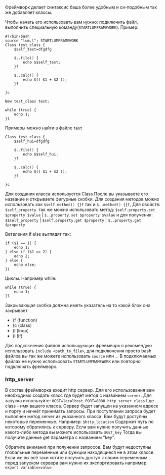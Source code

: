 Фреймворк делает синтаксис баша более удобным и си-подобным так же добавляет классы.

Чтобы начать его использовать вам нужно: подключить файл, выполнить специальную команду(`STARTLUMFRAMEWORK`). Пример:
```
#!/bin/bash
source "lum.l"; STARTLUMFRAMEWORK
Class test_class {
	$self_test=dfgdfg

	$..file() {
		echo $$self_test;
	}f

	$..calc() {
		echo $(( $1 + $2 ));
	}f

}c

New test_class test;

while (true) {
	echo 1;
}l
```

Примеры можно найти в файле `test`

```
Class test_class {
	$self_hui=dfgdfg

	$..file() {
		echo $$self_hui;
	}f

	$..calc() {
		echo $(( $1 + $2 ));
	}f

}c

```

Для создания класса используется Class После вы указываете его название и открываете фигурные скобки. Для создания методов можно использовать как `$self.method() {}f` так и `$..method() {}f`, Для свойств: `$self_property`. так же можно использовать метод: `$self.property.set $property $value` | `$..property.set $property $value` и для получения: `$$self_property` | `$self.property.get $property` | `$..property.get $property`

Ветвления if else выглядят так:
```
if ($1 == 1) {
	echo 1;
} else if ($1 == 2) {
	echo 2;
} else {
	echo else;
}i
```
Циклы. Например while:
```
while (true) {
	echo 1;
}l
```

Закрывающая скобка должна иметь указатель на то какой блок она закрывает:
- }f (function)
- }c (class)
- }l (loop)
- }i (if)

Для подключения файлов испольщующих фреймворк я рекомендую использовать `include <path_to_file>`, для подключения просто bash файлов вы так же можете использовать `source` или `.`. В подключаемых файлах не нужно использовать `STARTLUMFRAMEWORK` или повторно подключать фреймворк.


### http_server
В состав фреймворка входит http сервер. Для его использования вам необходимо создать класс где будет метод с названием `server`. Для запуска используйте: `HOST=localhost PORT=8080 http_server class` Где class - имя вашего класса. Сервер будет запущен на указанном адресе и порту и начнёт принимать запросы. При поступлении запроса будет выполнен метод server из указанного класса. Вам будут доступны некоторые переменные. Например: `$http_location` Содержит путь по которому обратились к серверу. Если вам нужно получить данные какого-либо метода вы можете использовать `$GET_key` Тогда вы получите данные get параметра с названием "key". 

Обратите вниманиt при получении запросов. Вам будут недоступны глобальные переменные или функции находящиеся не в этом классе. Если же вы всё таки хотите получить доступ к своим переменным перед запуском сервера вам нужно их экспортировать например: `export variable=value`
